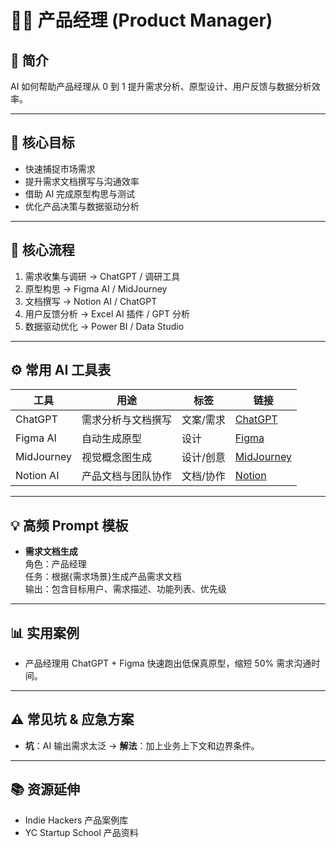 # 🧑‍💼 产品经理 (Product Manager)

## 📌 简介
AI 如何帮助产品经理从 0 到 1 提升需求分析、原型设计、用户反馈与数据分析效率。

---
## 🎯 核心目标
- 快速捕捉市场需求
- 提升需求文档撰写与沟通效率
- 借助 AI 完成原型构思与测试
- 优化产品决策与数据驱动分析

---
## 🔄 核心流程
1. 需求收集与调研 → ChatGPT / 调研工具  
2. 原型构思 → Figma AI / MidJourney  
3. 文档撰写 → Notion AI / ChatGPT  
4. 用户反馈分析 → Excel AI 插件 / GPT 分析  
5. 数据驱动优化 → Power BI / Data Studio  

---
## ⚙️ 常用 AI 工具表
| 工具 | 用途 | 标签 | 链接 |
|------|------|------|------|
| ChatGPT | 需求分析与文档撰写 | 文案/需求 | [ChatGPT](https://chat.openai.com) |
| Figma AI | 自动生成原型 | 设计 | [Figma](https://www.figma.com) |
| MidJourney | 视觉概念图生成 | 设计/创意 | [MidJourney](https://www.midjourney.com) |
| Notion AI | 产品文档与团队协作 | 文档/协作 | [Notion](https://www.notion.so) |

---
## 💡 高频 Prompt 模板
- **需求文档生成**  
  角色：产品经理  
  任务：根据{需求场景}生成产品需求文档  
  输出：包含目标用户、需求描述、功能列表、优先级  

---
## 📊 实用案例
- 产品经理用 ChatGPT + Figma 快速跑出低保真原型，缩短 50% 需求沟通时间。

---
## ⚠️ 常见坑 & 应急方案
- **坑**：AI 输出需求太泛 → **解法**：加上业务上下文和边界条件。

---
## 📚 资源延伸
- Indie Hackers 产品案例库  
- YC Startup School 产品资料
